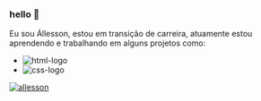 ### hello :musical_keyboard:

Eu sou Állesson, estou em transição de carreira, atuamente estou aprendendo e trabalhando em alguns projetos como:

- <img src="https://img.shields.io/badge/HTML5-E34F26?style=for-the-badge&logo=html5&logoColor=white" alt="html-logo"/>
- <img src="https://img.shields.io/badge/CSS-239120?&style=for-the-badge&logo=css3&logoColor=white" alt="css-logo"/>

[![allesson](https://github-readme-stats.vercel.app/api/top-langs/?username=allessondantas)](https://github.com/anuraghazra/github-readme-stats)


